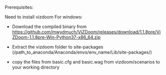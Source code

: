 Prerequisites:

Need to install vizdoom
For windows:
  - Download the compiled binary from https://github.com/mwydmuch/ViZDoom/releases/download/1.1.8pre/ViZDoom-1.1.8pre-Win-Python37-x86_64.zip
  
  - Extract the vizdoom folder to site-packages (/path_to_anaconda/Anaconda/envs/env_name/Lib/site-packages/)
  
  - copy the files from basic.cfg and basic.wag from vizdoom/scenarios to your working directory
